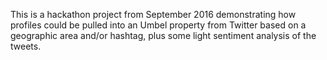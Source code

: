 This is a hackathon project from September 2016 demonstrating how profiles could be pulled into an Umbel property from Twitter based on a geographic area and/or hashtag, plus some light sentiment analysis of the tweets.
